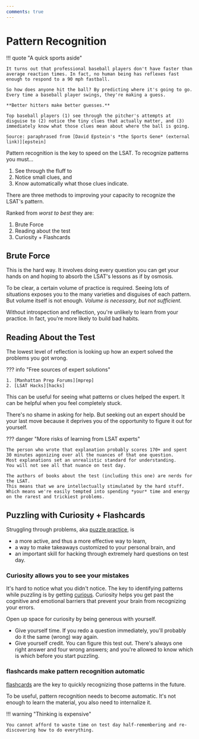 ```yaml
---
comments: true
---
```


# Pattern Recognition

!!! quote "A quick sports aside"

    It turns out that professional baseball players don't have faster than average reaction times. In fact, no human being has reflexes fast enough to respond to a 90 mph fastball. 
    
    So how does anyone hit the ball? By predicting where it's going to go. Every time a baseball player swings, they're making a guess.
    
    **Better hitters make better guesses.**
    
    Top baseball players (1) see through the pitcher's attempts at disguise to (2) notice the tiny clues that actually matter, and (3) immediately know what those clues mean about where the ball is going.

    Source: paraphrased from [David Epstein's *the Sports Gene* (external link)][epstein]

Pattern recognition is the key to speed on the LSAT.
To recognize patterns you must...

1. See through the fluff to
1. Notice small clues, and
1. Know automatically what those clues indicate.

There are three methods to improving your capacity to recognize the LSAT's pattern.

Ranked from *worst to best* they are:

1. Brute Force
1. Reading about the test
1. Curiosity + Flashcards

## Brute Force

This is the hard way.
It involves doing every question you can get your hands on and hoping to absorb the LSAT's lessons as if by osmosis.

To be clear, a certain volume of practice is required.
Seeing lots of situations exposes you to the many varieties and disguises of each pattern.
But volume itself is not enough.
*Volume is necessary, but not sufficient.*

Without introspection and reflection, you're unlikely to learn from your practice.
In fact, you're more likely to build bad habits.

## Reading About the Test

The lowest level of reflection is looking up how an expert solved the problems you got wrong.

??? info "Free sources of expert solutions"

    1. [Manhattan Prep Forums][mprep]
    2. [LSAT Hacks][hacks]

This can be useful for seeing what patterns or clues helped the expert. It can be helpful when you feel completely stuck.

There's no shame in asking for help. But seeking out an expert should be your last move because it deprives you of the opportunity to figure it out for yourself.

??? danger "More risks of learning from LSAT experts"

    The person who wrote that explanation probably scores 170+ and spent 30 minutes agonizing over all the nuances of that one question.
    Most explanations set an unrealistic standard for understanding.
    You will not see all that nuance on test day.

    The authors of books about the test (including this one) are nerds for the LSAT.
    This means that we are intellectually stimulated by the hard stuff. 
    Which means we're easily tempted into spending *your* time and energy on the rarest and trickiest problems.

## Puzzling with Curiosity + Flashcards

Struggling through problems, aka [puzzle practice][puzzle], is

- a more active, and thus a more effective way to learn,
- a way to make takeaways customized to your personal brain, and
- an important skill for hacking through extremely hard questions on test day.

### Curiosity allows you to see your mistakes

It's hard to notice what you didn't notice.
The key to identifying patterns while puzzling is by getting [curious].
Curiosity helps you get past the cognitive and emotional barriers that prevent your brain from recognizing your errors.

Open up space for curiosity by being generous with yourself.

- Give yourself time. If you redo a question immediately, you'll probably do it the same (wrong) way again.
- Give yourself credit. You can figure this test out. There's always one right answer and four wrong answers; and you're allowed to know which is which before you start puzzling.

### flashcards make pattern recognition automatic

[flashcards] are the key to quickly recognizing those patterns in the future.

To be useful, pattern recognition needs to become automatic. It's not enough to learn the material, you also need to internalize it.

!!! warning "Thinking is expensive"

    You cannot afford to waste time on test day half-remembering and re-discovering how to do everything.

[epstein]: https://davidepstein.com/david-epstein-the-sports-gene/
[puzzle]: practice.md#puzzle-practice
[curious]: curious.md
[flashcards]: flashcards.md
[mprep]: https://www.manhattanprep.com/lsat/forums/
[hacks]: https://lsathacks.com/explanations/
